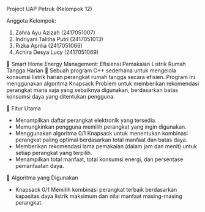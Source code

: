 Project UAP Petruk (Kelompok 12)

Anggota Kelompok:
1. Zahra Ayu Azizah (2417051007)
2. Indriyani Talitha Putri (2417051013)
3. Rizka Aprilia (2417051066)
4. Achira Desya Lucy (2417051069)

🔌 Smart Home Energy Management: Efisiensi Pemakaian Listrik Rumah Tangga Harian 🔌
Sebuah program C++ sederhana untuk mengelola konsumsi listrik harian perangkat rumah tangga secara efisien. Program ini menggunakan algoritma Knapsack Problem untuk memberikan rekomendasi perangkat mana saja yang sebaiknya digunakan, berdasarkan batas konsumsi daya yang ditentukan pengguna.

📌 Fitur Utama
- Menampilkan daftar perangkat elektronik yang tersedia.
- Memungkinkan pengguna memilih perangkat yang ingin digunakan.
- Menggunakan algoritma 0/1 Knapsack untuk menentukan kombinasi perangkat paling optimal berdasarkan total manfaat dan batas daya.
- Memberikan rekomendasi lama pemakaian (dalam jam dan menit) untuk setiap perangkat yang terpilih.
- Menampilkan total manfaat, total konsumsi energi, dan persentase pemanfaatan daya.

🧠 Algoritma yang Digunakan
- Knapsack 0/1
Memilih kombinasi perangkat terbaik berdasarkan kapasitas daya listrik maksimum dan nilai manfaat masing-masing perangkat.
